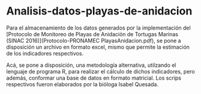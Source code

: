 # Analisis-datos-playas-de-anidacion

Para el almacenamiento de los datos generados por la implementación del [Protocolo de Monitoreo de Playas de Anidación de Tortugas Marinas (SINAC 2016)](Protocolo-PRONAMEC PlayasAnidacion.pdf), se pone a disposición un archivo en formato excel, mismo que permite la estimación de los indicadores respectivos. 

Acá, se pone a disposición, una metodología alternativa, utilzando el lenguaje de programa R, para realizar el cálculo de dichos indicadores, pero además, conformar una base de datos en formato matricial. Los scrips respectivos fueron elaborados por la bióloga Isabel Quesada.

